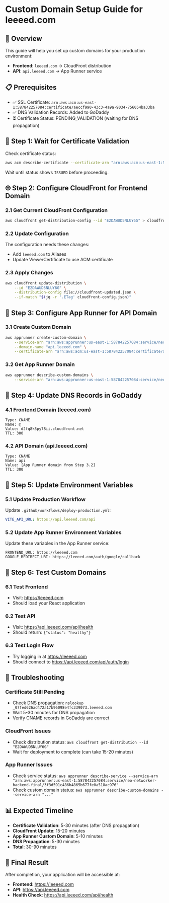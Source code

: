 # Custom Domain Setup Guide for leeeed.com

## 🎯 Overview
This guide will help you set up custom domains for your production environment:
- **Frontend**: `leeeed.com` → CloudFront distribution
- **API**: `api.leeeed.com` → App Runner service

## 📋 Prerequisites
- ✅ SSL Certificate: `arn:aws:acm:us-east-1:587842257084:certificate/aeccf990-43c3-4a9a-9034-756054ba33ba`
- ✅ DNS Validation Records: Added to GoDaddy
- ⏳ Certificate Status: PENDING_VALIDATION (waiting for DNS propagation)

## 🔐 Step 1: Wait for Certificate Validation

Check certificate status:
```bash
aws acm describe-certificate --certificate-arn "arn:aws:acm:us-east-1:587842257084:certificate/aeccf990-43c3-4a9a-9034-756054ba33ba" --query "Certificate.Status" --output text
```

Wait until status shows `ISSUED` before proceeding.

## 🌐 Step 2: Configure CloudFront for Frontend Domain

### 2.1 Get Current CloudFront Configuration
```bash
aws cloudfront get-distribution-config --id "E2DAWUD5NLUY6G" > cloudfront-config.json
```

### 2.2 Update Configuration
The configuration needs these changes:
- Add `leeeed.com` to Aliases
- Update ViewerCertificate to use ACM certificate

### 2.3 Apply Changes
```bash
aws cloudfront update-distribution \
    --id "E2DAWUD5NLUY6G" \
    --distribution-config file://cloudfront-updated.json \
    --if-match "$(jq -r '.ETag' cloudfront-config.json)"
```

## 🔧 Step 3: Configure App Runner for API Domain

### 3.1 Create Custom Domain
```bash
aws apprunner create-custom-domain \
    --service-arn "arn:aws:apprunner:us-east-1:587842257084:service/neo-networker-backend-final/3f3d591c486b4865b677fe0a518ac976" \
    --domain-name "api.leeeed.com" \
    --certificate-arn "arn:aws:acm:us-east-1:587842257084:certificate/aeccf990-43c3-4a9a-9034-756054ba33ba"
```

### 3.2 Get App Runner Domain
```bash
aws apprunner describe-custom-domains \
    --service-arn "arn:aws:apprunner:us-east-1:587842257084:service/neo-networker-backend-final/3f3d591c486b4865b677fe0a518ac976"
```

## 📝 Step 4: Update DNS Records in GoDaddy

### 4.1 Frontend Domain (leeeed.com)
```
Type: CNAME
Name: @
Value: d2fq8k5py78ii.cloudfront.net
TTL: 300
```

### 4.2 API Domain (api.leeeed.com)
```
Type: CNAME
Name: api
Value: [App Runner domain from Step 3.2]
TTL: 300
```

## 🔧 Step 5: Update Environment Variables

### 5.1 Update Production Workflow
Update `.github/workflows/deploy-production.yml`:
```yaml
VITE_API_URL: https://api.leeeed.com/api
```

### 5.2 Update App Runner Environment Variables
Update these variables in the App Runner service:
```
FRONTEND_URL: https://leeeed.com
GOOGLE_REDIRECT_URI: https://leeeed.com/auth/google/callback
```

## 🧪 Step 6: Test Custom Domains

### 6.1 Test Frontend
- Visit: https://leeeed.com
- Should load your React application

### 6.2 Test API
- Visit: https://api.leeeed.com/api/health
- Should return: `{"status": "healthy"}`

### 6.3 Test Login Flow
- Try logging in at https://leeeed.com
- Should connect to https://api.leeeed.com/api/auth/login

## 🚨 Troubleshooting

### Certificate Still Pending
- Check DNS propagation: `nslookup _07fed626ad472a17b96098e4fc339073.leeeed.com`
- Wait 5-30 minutes for DNS propagation
- Verify CNAME records in GoDaddy are correct

### CloudFront Issues
- Check distribution status: `aws cloudfront get-distribution --id "E2DAWUD5NLUY6G"`
- Wait for deployment to complete (can take 15-20 minutes)

### App Runner Issues
- Check service status: `aws apprunner describe-service --service-arn "arn:aws:apprunner:us-east-1:587842257084:service/neo-networker-backend-final/3f3d591c486b4865b677fe0a518ac976"`
- Check custom domain status: `aws apprunner describe-custom-domains --service-arn "..."`

## 📊 Expected Timeline
- **Certificate Validation**: 5-30 minutes (after DNS propagation)
- **CloudFront Update**: 15-20 minutes
- **App Runner Custom Domain**: 5-10 minutes
- **DNS Propagation**: 5-30 minutes
- **Total**: 30-90 minutes

## 🎉 Final Result
After completion, your application will be accessible at:
- **Frontend**: https://leeeed.com
- **API**: https://api.leeeed.com
- **Health Check**: https://api.leeeed.com/api/health
